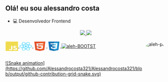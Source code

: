 ## Olá! eu sou alessandro costa 

- 💻 Desenvolvedor Frontend

<div align="center">
  <a href="https://github.com/Alessandrocosta321">
  <img height="180em" src="https://github-readme-stats.vercel.app/api?username=Alessandrocosta321&show_icons=true&theme=synthwave&include_all_commits=true&count_private=true"/>
  <img height="180em" src="https://github-readme-stats.vercel.app/api/top-langs/?username=Alessandrocosta321&layout=compact&langs_count=7&theme=synthwave"/>
</div>

<div style="display: inline_block"><br>
  <img align="center" alt="aleh-Js" height="30" width="40" src="https://raw.githubusercontent.com/devicons/devicon/master/icons/javascript/javascript-plain.svg">
  <img align="center" alt="aleh-React" height="30" width="40" src="https://raw.githubusercontent.com/devicons/devicon/master/icons/react/react-original.svg">
  <img align="center" alt="aleh-HTML" height="30" width="40" src="https://raw.githubusercontent.com/devicons/devicon/master/icons/html5/html5-original.svg">
  <img align="center" alt="aleh-CSS" height="30" width="40" src="https://raw.githubusercontent.com/devicons/devicon/master/icons/css3/css3-original.svg">
  <img align="center" alt="aleh-BOOTST" height="30" width="40" src="https://cdn.jsdelivr.net/gh/devicons/devicon/icons/bootstrap/bootstrap-original.svg">
  <img align="right" alt="aleh-pic" height="150" style="border-radius:50px;" src="https://i.pinimg.com/236x/d7/d6/b5/d7d6b502e78661d1c77a50fed23b4ce8.jpg">
</div>

##

<div>
  ![Snake animation](https://github.com/Alessandrocosta321/Alessandrocosta321/blob/output/github-contribution-grid-snake.svg)
</div>
